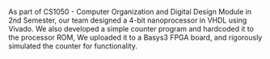 As part of CS1050 - Computer Organization and Digital Design Module in 2nd Semester, our team designed a 4-bit nanoprocessor in VHDL using Vivado. We also developed a simple counter program and hardcoded it to the processor ROM, We uploaded it to a Basys3 FPGA board, and rigorously simulated the counter for functionality.
